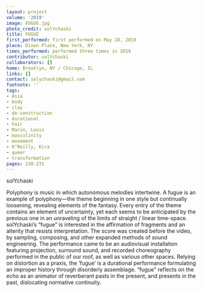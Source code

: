 ```yaml
---
layout: project
volume: '2019'
image: FUGUE.jpg
photo_credit: solYchaski
title: FUGUE
first_performed: first performed on May 28, 2019
place: Dixon Place, New York, NY
times_performed: performed three times in 2019
contributor: solYchaski
collaborators: []
home: Brooklyn, NY / Chicago, IL
links: []
contact: solychaski@gmail.com
footnote: ''
tags:
- Asia
- body
- clay
- de-construction
- durational
- hair
- Marin, Louis
- masculinity
- movement
- O’Reilly, Kira
- queer
- transformation
pages: 230-231
---
```



solYchaski

Polyphony is music in which autonomous melodies intertwine. A fugue is an example of polyphony—the theme beginning in one style but continually loosening, revealing elements of the fantasy. Every entry of the theme contains an element of uncertainty, yet each seems to be anticipated by the previous one in an unraveling of the limits of straight / linear time-space. solYchaski’s “fugue” is interested in the affirmation of fragments and an alterity that resists interpretation. The score was created before the video, by sampling, composing, and other expanded methods of sound engineering. The performance came to be an audiovisual installation featuring projection, surround sound, and recorded choreography performed in the public of our roof, as well as various other spaces. Relying on distortion as a praxis, the ‘fugue’ is a durational performance formulating an improper history through disorderly assemblage. “fugue” reflects on the echo as an animator of reverberant pasts in the present, and presents in the past, dislocating normative continuity.
